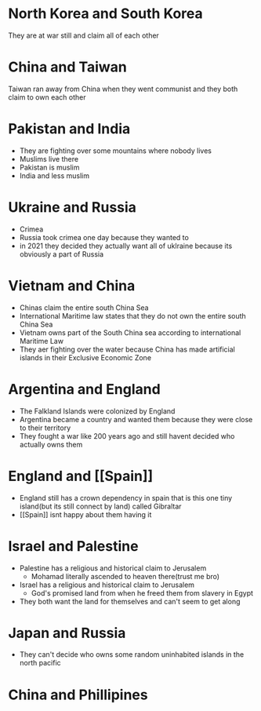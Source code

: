 # North Korea and South Korea
They are at war still and claim all of each other
# China and Taiwan
Taiwan ran away from China when they went communist and they both claim to own each other
# Pakistan and India
- They are fighting over some mountains where nobody lives
- Muslims live there
- Pakistan is muslim
- India and less muslim
# Ukraine and Russia
- Crimea
- Russia took crimea one day because they wanted to
- in 2021 they decided they actually want all of uklraine because its obviously a part of Russia
# Vietnam and China
- Chinas claim the entire south China Sea
- International Maritime law states that they do not own the entire south China Sea
- Vietnam owns part of the South China sea according to international Maritime Law
- They aer fighting over the water because China has made artificial islands in their Exclusive Economic Zone
# Argentina and England
- The Falkland Islands were colonized by England
- Argentina became a country and wanted them because they were close to their territory 
- They fought a war like 200 years ago and still havent decided who actually owns them
# England and [[Spain]]
- England still has a crown dependency in spain that is this one tiny island(but its still connect by land) called Gibraltar
- [[Spain]] isnt happy about them having it
# Israel and Palestine
- Palestine has a religious and historical claim to Jerusalem
	- Mohamad literally ascended to heaven there(trust me bro)
- Israel has a religious and historical claim to Jerusalem
	- God's promised land from when he freed them from slavery in Egypt
- They both want the land for themselves and can't seem to get along
# Japan and Russia
- They can't decide who owns some random uninhabited islands in the north pacific
# China and Phillipines